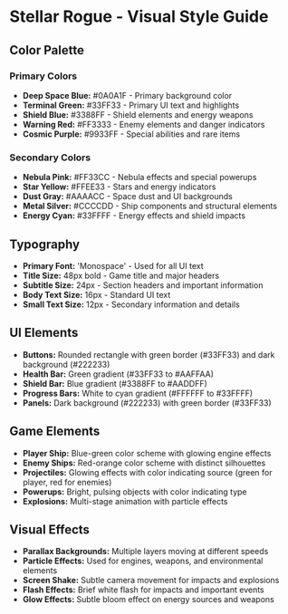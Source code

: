 # Stellar Rogue - Visual Style Guide

## Color Palette

### Primary Colors
- **Deep Space Blue:** #0A0A1F - Primary background color
- **Terminal Green:** #33FF33 - Primary UI text and highlights
- **Shield Blue:** #3388FF - Shield elements and energy weapons
- **Warning Red:** #FF3333 - Enemy elements and danger indicators
- **Cosmic Purple:** #9933FF - Special abilities and rare items

### Secondary Colors
- **Nebula Pink:** #FF33CC - Nebula effects and special powerups
- **Star Yellow:** #FFEE33 - Stars and energy indicators
- **Dust Gray:** #AAAACC - Space dust and UI backgrounds
- **Metal Silver:** #CCCCDD - Ship components and structural elements
- **Energy Cyan:** #33FFFF - Energy effects and shield impacts

## Typography
- **Primary Font:** 'Monospace' - Used for all UI text
- **Title Size:** 48px bold - Game title and major headers
- **Subtitle Size:** 24px - Section headers and important information
- **Body Text Size:** 16px - Standard UI text
- **Small Text Size:** 12px - Secondary information and details

## UI Elements
- **Buttons:** Rounded rectangle with green border (#33FF33) and dark background (#222233)
- **Health Bar:** Green gradient (#33FF33 to #AAFFAA)
- **Shield Bar:** Blue gradient (#3388FF to #AADDFF)
- **Progress Bars:** White to cyan gradient (#FFFFFF to #33FFFF)
- **Panels:** Dark background (#222233) with green border (#33FF33)

## Game Elements
- **Player Ship:** Blue-green color scheme with glowing engine effects
- **Enemy Ships:** Red-orange color scheme with distinct silhouettes
- **Projectiles:** Glowing effects with color indicating source (green for player, red for enemies)
- **Powerups:** Bright, pulsing objects with color indicating type
- **Explosions:** Multi-stage animation with particle effects

## Visual Effects
- **Parallax Backgrounds:** Multiple layers moving at different speeds
- **Particle Effects:** Used for engines, weapons, and environmental elements
- **Screen Shake:** Subtle camera movement for impacts and explosions
- **Flash Effects:** Brief white flash for impacts and important events
- **Glow Effects:** Subtle bloom effect on energy sources and weapons
